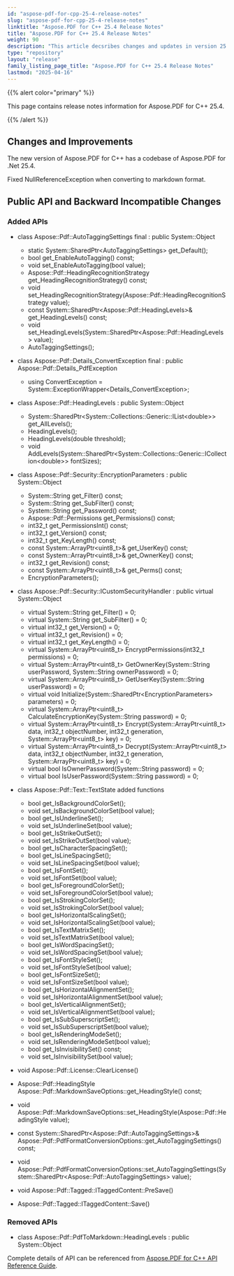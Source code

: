 ```yaml
---
id: "aspose-pdf-for-cpp-25-4-release-notes"
slug: "aspose-pdf-for-cpp-25-4-release-notes"
linktitle: "Aspose.PDF for C++ 25.4 Release Notes"
title: "Aspose.PDF for C++ 25.4 Release Notes"
weight: 90
description: "This article decsribes changes and updates in version 25.4 of Aspose.PDF for C++ library"
type: "repository"
layout: "release"
family_listing_page_title: "Aspose.PDF for C++ 25.4 Release Notes"
lastmod: "2025-04-16"
---
```


{{% alert color="primary" %}}

This page contains release notes information for Aspose.PDF for C++ 25.4.

{{% /alert %}}

## Changes and Improvements

The new version of Aspose.PDF for C++ has a codebase of Aspose.PDF for .Net 25.4.

Fixed NullReferenceException when converting to markdown format.

## Public API and Backward Incompatible Changes

### Added APIs

* class Aspose::Pdf::AutoTaggingSettings final : public System::Object
    * static System::SharedPtr&lt;AutoTaggingSettings&gt; get_Default();
    * bool get_EnableAutoTagging() const;
    * void set_EnableAutoTagging(bool value);
    * Aspose::Pdf::HeadingRecognitionStrategy get_HeadingRecognitionStrategy() const;
    * void set_HeadingRecognitionStrategy(Aspose::Pdf::HeadingRecognitionStrategy value);
    * const System::SharedPtr&lt;Aspose::Pdf::HeadingLevels&gt;&amp; get_HeadingLevels() const;
    * void set_HeadingLevels(System::SharedPtr&lt;Aspose::Pdf::HeadingLevels&gt; value);
    * AutoTaggingSettings();

* class Aspose::Pdf::Details_ConvertException final : public Aspose::Pdf::Details_PdfException
    * using ConvertException = System::ExceptionWrapper&lt;Details_ConvertException&gt;;
    
* class Aspose::Pdf::HeadingLevels : public System::Object
    * System::SharedPtr&lt;System::Collections::Generic::IList&lt;double&gt;&gt; get_AllLevels();
    * HeadingLevels();
    * HeadingLevels(double threshold);
    * void AddLevels(System::SharedPtr&lt;System::Collections::Generic::ICollection&lt;double&gt;&gt; fontSizes);

* class Aspose::Pdf::Security::EncryptionParameters : public System::Object
    * System::String get_Filter() const;
    * System::String get_SubFilter() const;
    * System::String get_Password() const;
    * Aspose::Pdf::Permissions get_Permissions() const;
    * int32_t get_PermissionsInt() const;
    * int32_t get_Version() const;
    * int32_t get_KeyLength() const;
    * const System::ArrayPtr&lt;uint8_t&gt;&amp; get_UserKey() const;
    * const System::ArrayPtr&lt;uint8_t&gt;&amp; get_OwnerKey() const;
    * int32_t get_Revision() const;
    * const System::ArrayPtr&lt;uint8_t&gt;&amp; get_Perms() const;
    * EncryptionParameters();

* class Aspose::Pdf::Security::ICustomSecurityHandler : public virtual System::Object
    * virtual System::String get_Filter() = 0;
    * virtual System::String get_SubFilter() = 0;
    * virtual int32_t get_Version() = 0;
    * virtual int32_t get_Revision() = 0;
    * virtual int32_t get_KeyLength() = 0;
    * virtual System::ArrayPtr&lt;uint8_t&gt; EncryptPermissions(int32_t permissions) = 0;
    * virtual System::ArrayPtr&lt;uint8_t&gt; GetOwnerKey(System::String userPassword, System::String ownerPassword) = 0;
    * virtual System::ArrayPtr&lt;uint8_t&gt; GetUserKey(System::String userPassword) = 0;
    * virtual void Initialize(System::SharedPtr&lt;EncryptionParameters&gt; parameters) = 0;
    * virtual System::ArrayPtr&lt;uint8_t&gt; CalculateEncryptionKey(System::String password) = 0;
    * virtual System::ArrayPtr&lt;uint8_t&gt; Encrypt(System::ArrayPtr&lt;uint8_t&gt; data, int32_t objectNumber, int32_t generation, System::ArrayPtr&lt;uint8_t&gt; key) = 0;
    * virtual System::ArrayPtr&lt;uint8_t&gt; Decrypt(System::ArrayPtr&lt;uint8_t&gt; data, int32_t objectNumber, int32_t generation, System::ArrayPtr&lt;uint8_t&gt; key) = 0;
    * virtual bool IsOwnerPassword(System::String password) = 0;
    * virtual bool IsUserPassword(System::String password) = 0;

* class Aspose::Pdf::Text::TextState added functions
    * bool get_IsBackgroundColorSet();
    * void set_IsBackgroundColorSet(bool value);
    * bool get_IsUnderlineSet();
    * void set_IsUnderlineSet(bool value);
    * bool get_IsStrikeOutSet();
    * void set_IsStrikeOutSet(bool value);
    * bool get_IsCharacterSpacingSet();
    * bool get_IsLineSpacingSet();
    * void set_IsLineSpacingSet(bool value);
    * bool get_IsFontSet();
    * void set_IsFontSet(bool value);
    * bool get_IsForegroundColorSet();
    * void set_IsForegroundColorSet(bool value);
    * bool get_IsStrokingColorSet();
    * void set_IsStrokingColorSet(bool value);
    * bool get_IsHorizontalScalingSet();
    * void set_IsHorizontalScalingSet(bool value);
    * bool get_IsTextMatrixSet();
    * void set_IsTextMatrixSet(bool value);
    * bool get_IsWordSpacingSet();
    * void set_IsWordSpacingSet(bool value);
    * bool get_IsFontStyleSet();
    * void set_IsFontStyleSet(bool value);
    * bool get_IsFontSizeSet();
    * void set_IsFontSizeSet(bool value);
    * bool get_IsHorizontalAlignmentSet();
    * void set_IsHorizontalAlignmentSet(bool value);
    * bool get_IsVerticalAlignmentSet();
    * void set_IsVerticalAlignmentSet(bool value);
    * bool get_IsSubSuperscriptSet();
    * void set_IsSubSuperscriptSet(bool value);
    * bool get_IsRenderingModeSet();
    * void set_IsRenderingModeSet(bool value);
    * bool get_IsInvisibilitySet() const;
    * void set_IsInvisibilitySet(bool value);

* void Aspose::Pdf::License::ClearLicense()
* Aspose::Pdf::HeadingStyle Aspose::Pdf::MarkdownSaveOptions::get_HeadingStyle() const;
* void Aspose::Pdf::MarkdownSaveOptions::set_HeadingStyle(Aspose::Pdf::HeadingStyle value);
* const System::SharedPtr&lt;Aspose::Pdf::AutoTaggingSettings&gt;&amp; Aspose::Pdf::PdfFormatConversionOptions::get_AutoTaggingSettings() const;
* void Aspose::Pdf::PdfFormatConversionOptions::set_AutoTaggingSettings(System::SharedPtr&lt;Aspose::Pdf::AutoTaggingSettings&gt; value);
* void Aspose::Pdf::Tagged::ITaggedContent::PreSave()
* Aspose::Pdf::Tagged::ITaggedContent::Save()

### Removed APIs

* class Aspose::Pdf::PdfToMarkdown::HeadingLevels : public System::Object

Complete details of API can be referenced from [Aspose.PDF for C++ API Reference Guide](https://reference.aspose.com/pdf/cpp).
